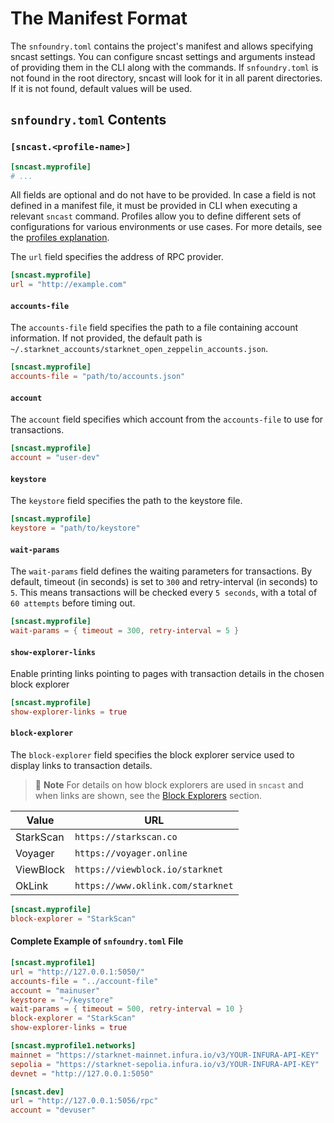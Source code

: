 # The Manifest Format

The `snfoundry.toml` contains the project's manifest and allows specifying sncast settings.
You can configure sncast settings and arguments instead of providing them in the CLI along with the commands.
If `snfoundry.toml` is not found in the root directory, sncast will look for it in all parent directories. 
If it is not found, default values will be used.

## `snfoundry.toml` Contents

### `[sncast.<profile-name>]`


```toml
[sncast.myprofile]
# ...
```

All fields are optional and do not have to be provided. In case a field is not defined in a manifest file, it must be provided in CLI when executing a relevant `sncast` command.
Profiles allow you to define different sets of configurations for various environments or use cases. For more details, see the [profiles explanation](../projects/configuration.md).

The `url` field specifies the address of RPC provider.

```toml
[sncast.myprofile]
url = "http://example.com"
```

#### `accounts-file`

The `accounts-file` field specifies the path to a file containing account information. 
If not provided, the default path is `~/.starknet_accounts/starknet_open_zeppelin_accounts.json`.

```toml
[sncast.myprofile]
accounts-file = "path/to/accounts.json"
```

#### `account`

The `account` field specifies which account from the `accounts-file` to use for transactions.

```toml
[sncast.myprofile]
account = "user-dev"
```

#### `keystore`

The `keystore` field specifies the path to the keystore file.

```toml
[sncast.myprofile]
keystore = "path/to/keystore"
```

#### `wait-params`

The `wait-params` field defines the waiting parameters for transactions. By default, timeout (in seconds) is set to `300` and retry-interval (in seconds) to `5`. 
This means transactions will be checked every `5 seconds`, with a total of `60 attempts` before timing out.

```toml
[sncast.myprofile]
wait-params = { timeout = 300, retry-interval = 5 }
```

#### `show-explorer-links`
Enable printing links pointing to pages with transaction details in the chosen block explorer

```toml
[sncast.myprofile]
show-explorer-links = true
```

#### `block-explorer`

The `block-explorer` field specifies the block explorer service used to display links to transaction details. 

> 📝 **Note**
> For details on how block explorers are used in `sncast` and when links are shown, see the [Block Explorers](../starknet/block_explorer.md) section.

| Value     | URL                                    |
|-----------|----------------------------------------|
| StarkScan | `https://starkscan.co`          |
| Voyager   | `https://voyager.online`               |
| ViewBlock | `https://viewblock.io/starknet`        |
| OkLink    | `https://www.oklink.com/starknet`      |

```toml
[sncast.myprofile]
block-explorer = "StarkScan"
```

#### Complete Example of `snfoundry.toml` File

```toml
[sncast.myprofile1]
url = "http://127.0.0.1:5050/"
accounts-file = "../account-file"
account = "mainuser"
keystore = "~/keystore"
wait-params = { timeout = 500, retry-interval = 10 }
block-explorer = "StarkScan"
show-explorer-links = true

[sncast.myprofile1.networks]
mainnet = "https://starknet-mainnet.infura.io/v3/YOUR-INFURA-API-KEY"
sepolia = "https://starknet-sepolia.infura.io/v3/YOUR-INFURA-API-KEY"
devnet = "http://127.0.0.1:5050"

[sncast.dev]
url = "http://127.0.0.1:5056/rpc"
account = "devuser"
```